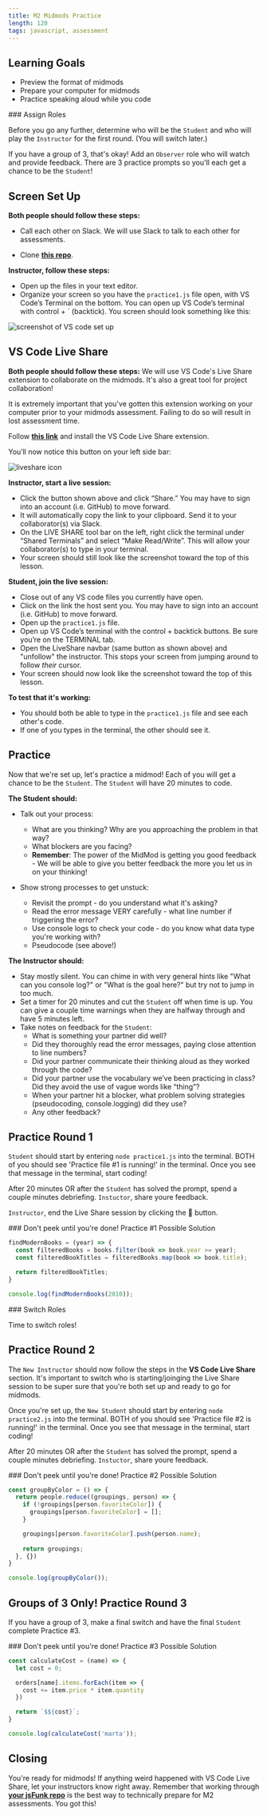 ```yaml
---
title: M2 Midmods Practice
length: 120
tags: javascript, assessment
---
```


## Learning Goals
- Preview the format of midmods
- Prepare your computer for midmods
- Practice speaking aloud while you code

<section class="note">
### Assign Roles

Before you go any further, determine who will be the `Student` and who will play the `Instructor` for the first round. (You will switch later.)

If you have a group of 3, that's okay! Add an `Observer` role who will watch and provide feedback. There are 3 practice prompts so you'll each get a chance to be the `Student`!
</section>

## Screen Set Up

**Both people should follow these steps:**
- Call each other on Slack. We will use Slack to talk to each other for assessments. 

- Clone **[this repo](https://github.com/turingschool-examples/se2-midmods-practice/tree/main)**.

**Instructor, follow these steps:**
- Open up the files in your text editor.
- Organize your screen so you have the `practice1.js` file open, with VS Code’s Terminal on the bottom. You can open up VS Code’s terminal with control + ` (backtick). You screen should look something like this:

![screenshot of VS code set up](../../assets/images/lessons/m2_midmods_practice/screen_setup.png)

## VS Code Live Share

**Both people should follow these steps:**
We will use VS Code's Live Share extension to collaborate on the midmods. It's also a great tool for project collaboration!  

It is extremely important that you've gotten this extension working on your computer prior to your midmods assessment. Failing to do so will result in lost assessment time.  

Follow **[this link](https://marketplace.visualstudio.com/items?itemName=MS-vsliveshare.vsliveshare)** and install the VS Code Live Share extension. 

You’ll now notice this button on your left side bar:  
  
  ![liveshare icon](../../assets/images/lessons/m2_midmods_practice/liveshare_icon.png)

**Instructor, start a live session:**  
- Click the button shown above and click “Share.” You may have to sign into an account (i.e. GitHub) to move forward.
- It will automatically copy the link to your clipboard. Send it to your collaborator(s) via Slack.
- On the LIVE SHARE tool bar on the left, right click the terminal under “Shared Terminals” and select “Make Read/Write”. This will allow your collaborator(s) to type in your terminal.
- Your screen should still look like the screenshot toward the top of this lesson.

**Student, join the live session:**
- Close out of any VS code files you currently have open.
- Click on the link the host sent you. You may have to sign into an account (i.e. GitHub) to move forward.
- Open up the `practice1.js` file.
- Open up VS Code’s terminal with the control + backtick buttons. Be sure you’re on the TERMINAL tab.
- Open the LiveShare navbar (same button as shown above) and "unfollow" the instructor. This stops your screen from jumping around to follow _their_ cursor.
- Your screen should now look like the screenshot toward the top of this lesson.

**To test that it's working:**
- You should both be able to type in the `practice1.js` file and see each other's code.
- If one of you types in the terminal, the other should see it.

## Practice

Now that we're set up, let's practice a midmod! Each of you will get a chance to be the `Student`. The `Student` will have 20 minutes to code. 

**The Student should:**
- Talk out your process: 
  - What are you thinking? Why are you approaching the problem in that way? 
  - What blockers are you facing? 
  - **Remember**: The power of the MidMod is getting you good feedback - We will be able to give you better feedback the more you let us in on your thinking!

- Show strong processes to get unstuck:
  - Revisit the prompt - do you understand what it's asking?
  - Read the error message VERY carefully - what line number if triggering the error?
  - Use console logs to check your code - do you know what data type you're working with?
  - Pseudocode (see above!)

**The Instructor should:**
- Stay mostly silent. You can chime in with very general hints like "What can you console log?" or "What is the goal here?" but try not to jump in too much.
- Set a timer for 20 minutes and cut the `Student` off when time is up. You can give a couple time warnings when they are halfway through and have 5 minutes left.
- Take notes on feedback for the `Student`:
  - What is something your partner did well?
  - Did they thoroughly read the error messages, paying close attention to line numbers?
  - Did your partner communicate their thinking aloud as they worked through the code?
  - Did your partner use the vocabulary we’ve been practicing in class? Did they avoid the use of vague words like “thing”?
  - When your partner hit a blocker, what problem solving strategies (pseudocoding, console.logging) did they use? 
  - Any other feedback?
 
## Practice Round 1

`Student` should start by entering `node practice1.js` into the terminal. BOTH of you should see 'Practice file #1 is running!' in the terminal. Once you see that message in the terminal, start coding! 

After 20 minutes OR after the `Student` has solved the prompt, spend a couple minutes debriefing. `Instuctor`, share youre feedback.

`Instructor`, end the Live Share session by clicking the 🚫 button.

<section class="dropdown">
### Don't peek until you're done! Practice #1 Possible Solution

```js
findModernBooks = (year) => {
  const filteredBooks = books.filter(book => book.year >= year);
  const filteredBookTitles = filteredBooks.map(book => book.title);

  return filteredBookTitles;
}

console.log(findModernBooks(2010));
```
</section>

<section class="note">
### Switch Roles

Time to switch roles!
</section>

## Practice Round 2

The `New Instructor` should now follow the steps in the **VS Code Live Share** section. It's important to switch who is starting/joinging the Live Share session to be super sure that you're both set up and ready to go for midmods. 

Once you're set up, the `New Student` should start by entering `node practice2.js` into the terminal. BOTH of you should see 'Practice file #2 is running!' in the terminal. Once you see that message in the terminal, start coding! 

After 20 minutes OR after the `Student` has solved the prompt, spend a couple minutes debriefing. `Instuctor`, share youre feedback.

<section class="dropdown">
### Don't peek until you're done! Practice #2 Possible Solution

```js
const groupByColor = () => {
  return people.reduce((groupings, person) => {
    if (!groupings[person.favoriteColor]) {
      groupings[person.favoriteColor] = [];
    }

    groupings[person.favoriteColor].push(person.name);
    
    return groupings;
  }, {})
}

console.log(groupByColor());
```
</section>

## Groups of 3 Only! Practice Round 3

If you have a group of 3, make a final switch and have the final `Student` complete Practice #3.

<section class="dropdown">
### Don't peek until you're done! Practice #3 Possible Solution

```js
const calculateCost = (name) => {
  let cost = 0;

  orders[name].items.forEach(item => {
    cost += item.price * item.quantity
  })

  return `$${cost}`;
}

console.log(calculateCost('marta'));
```
</section>


## Closing 

You're ready for midmods! If anything weird happened with VS Code Live Share, let your instructors know right away. Remember that working through **[your jsFunk repo](https://github.com/turingschool-examples/jsFunk)** is the best way to technically prepare for M2 assessments. You got this!